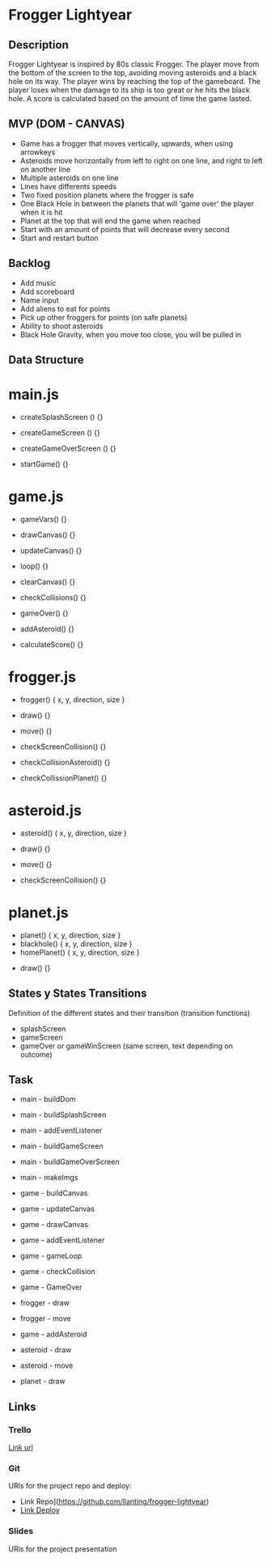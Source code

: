 # Frogger Lightyear


## Description
Frogger Lightyear is inspired by 80s classic Frogger. The player move from the bottom of the screen to the top, avoiding moving asteroids and a black hole on its way. The player wins by reaching the top of the gameboard. The player loses when the damage to its ship is too great or he hits the black hole. A score is calculated based on the amount of time the game lasted.


## MVP (DOM - CANVAS)

- Game has a frogger that moves vertically, upwards, when using arrowkeys
- Asteroids move horizontally from left to right on one line, and right to left on another line
- Multiple asteroids on one line
- Lines have differents speeds
- Two fixed position planets where the frogger is safe
- One Black Hole in between the planets that will 'game over' the player when it is hit
- Planet at the top that will end the game when reached
- Start with an amount of points that will decrease every second
- Start and restart button

## Backlog

- Add music
- Add scoreboard
- Name input
- Add aliens to eat for points
- Pick up other froggers for points (on safe planets)
- Ability to shoot asteroids
- Black Hole Gravity, when you move too close, you will be pulled in

## Data Structure

# main.js

<!-- create dom for start screen, including button (with high border radius for circle) and name (changing from frogs to letters) -->
- createSplashScreen () {}

<!-- create dom for screen with canvas, score and lives -->
- createGameScreen () {}

<!-- create dom: game over/you win (same tactic as chronometer change), score and restart button -->
- createGameOverScreen () {}

<!-- function for game logic, i.e. when to load which screen -->
- startGame() {}

# game.js

<!-- creating all variables -->
 - gameVars() {}

<!-- Drawing canvas and ctx, adding background -->
 - drawCanvas() {}

 <!-- setting start-position -->
 - updateCanvas() {}

<!-- setting gameloop, addEventListeners for keys -->
 - loop() {}

 - clearCanvas() {}

 <!-- declaring points of collissions and enabling lives - 1 -->
 - checkCollisions() {}

 <!-- declaring game over function (0 lives / black hole / time === 0) -->
 - gameOver() {}

<!-- creating asteroids during the game (look at flappy bird example) -->
 - addAsteroid() {}

<!-- calculating score -->
- calculateScore() {}

# frogger.js

- frogger() { x, y, direction, size }

<!-- creating and adding frogger to canvas -->
- draw() {}

<!-- determining frog movement -->
- move() {}

<!-- preventing screen collission -->
- checkScreenCollision() {}

- checkCollisionAsteroid() {}

- checkCollissionPlanet() {}

# asteroid.js

- asteroid() { x, y, direction, size }

<!-- creating and adding asteroids to canvas -->
- draw() {}

<!-- determining asteroid movement, left to right, right to left -->
- move() {}

<!-- screen collission, asteroids in array -> remove from array -->
- checkScreenCollision() {}


# planet.js

<!-- creating and adding planets to canvas -->
- planet() { x, y, direction, size }
- blackhole() { x, y, direction, size }
- homePlanet() { x, y, direction, size }

<!-- drawing on canvas -->
- draw() {}

## States y States Transitions
Definition of the different states and their transition (transition functions)

- splashScreen
- gameScreen
- gameOver or gameWinScreen (same screen, text depending on outcome)

## Task

- main - buildDom
- main - buildSplashScreen
- main - addEventListener
- main - buildGameScreen
- main - buildGameOverScreen
- main - makeImgs

- game - buildCanvas
- game - updateCanvas
- game - drawCanvas
- game - addEventListener
- game - gameLoop
- game - checkCollision
- game - GameOver

- frogger - draw
- frogger - move
- game - addAsteroid
- asteroid - draw
- asteroid - move
- planet - draw


## Links

### Trello
[Link url](https://trello.com/b/qnVwRRu1/frogger-lightyear)

### Git
URls for the project repo and deploy:
- Link Repo](https://github.com/llanting/frogger-lightyear)
- [Link Deploy]()

### Slides
URls for the project presentation

